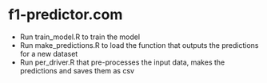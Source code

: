 # f1-predictor.com

* Run train_model.R to train the model
* Run make_predictions.R to load the function that outputs the predictions for a new dataset
* Run per_driver.R that pre-processes the input data, makes the predictions and saves them as csv
